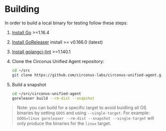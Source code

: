 # Building

In order to build a local binary for testing follow these steps:

1. [Install Go](https://golang.org/doc/install) >=1.16.4
1. [Install GoReleaser](https://goreleaser.com) install >= v0.166.0 (latest)
1. [Install golangci-lint](https://github.com/golangci/golangci-lint#install-golangci-lint) >=1.140.1

1. Clone the Circonus Unified Agent repository:

   ```sh
   cd ~/src
   git clone https://github.com/circonus-labs/circonus-unified-agent.git
   ```

1. Build a snapshot

   ```sh
   cd ~/src/circonus-unified-agent
   goreleaser build --rm-dist --snapshot
   ```

> Note: you can build for a specific target to avoid buidling all OS binaries by setting `GOOS` and using `--single-target`. For example: `GOOS=linux goreleaser --rm-dist --snapshot --single-target` will only produce the binaries for the `linux` target.
